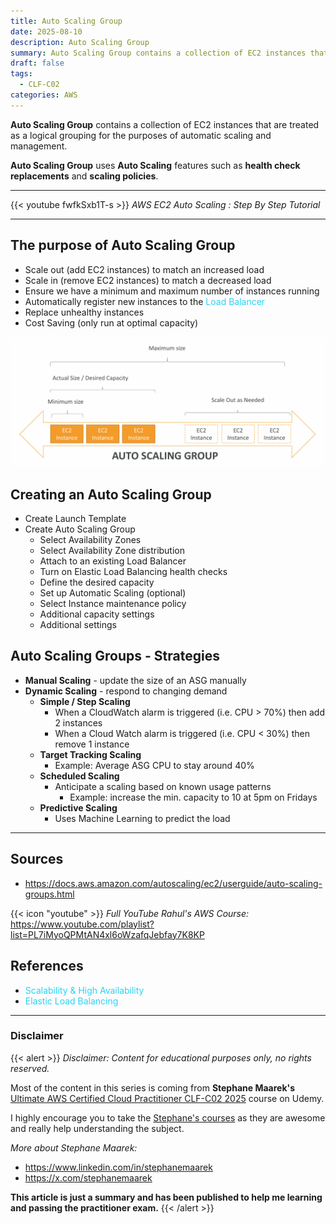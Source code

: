 ```yaml
---
title: Auto Scaling Group
date: 2025-08-10
description: Auto Scaling Group
summary: Auto Scaling Group contains a collection of EC2 instances that are treated as a logical grouping for the purposes of automatic scaling and management...
draft: false
tags:
  - CLF-C02
categories: AWS
---
```

**Auto Scaling Group** contains a collection of EC2 instances that are treated as a logical grouping for the purposes of automatic scaling and management.

**Auto Scaling Group** uses **Auto Scaling** features such as **health check replacements** and **scaling policies**.

---

{{< youtube fwfkSxb1T-s >}}
_AWS EC2 Auto Scaling : Step By Step Tutorial_

---
## The purpose of Auto Scaling Group

- Scale out (add EC2 instances) to match an increased load
- Scale in (remove EC2 instances) to match a decreased load
- Ensure we have a minimum and maximum number of instances running
- Automatically register new instances to the <font color=#27D3F5>Load Balancer</font>
- Replace unhealthy instances
- Cost Saving (only run at optimal capacity)

![](./assets/AWS_ASG1.png)
## Creating an Auto Scaling Group

- Create Launch Template
- Create Auto Scaling Group
	- Select Availability Zones
	- Select Availability Zone distribution
	- Attach to an existing Load Balancer
	- Turn on Elastic Load Balancing health checks
	- Define the desired capacity
	- Set up Automatic Scaling (optional)
	- Select Instance maintenance policy
	- Additional capacity settings
	- Additional settings
## Auto Scaling Groups - Strategies

- **Manual Scaling** - update the size of an ASG manually
- **Dynamic Scaling** - respond to changing demand
	- **Simple / Step Scaling**
		- When a CloudWatch alarm is triggered (i.e. CPU > 70%) then add 2 instances
		- When a Cloud Watch alarm is triggered (i.e. CPU < 30%) then remove 1 instance
	- **Target Tracking Scaling**
		- Example: Average ASG CPU to stay around 40%
	- **Scheduled Scaling**
		- Anticipate a scaling based on known usage patterns
			- Example: increase the min. capacity to 10 at 5pm on Fridays
	- **Predictive Scaling**
		- Uses Machine Learning to predict the load

---
## Sources

- https://docs.aws.amazon.com/autoscaling/ec2/userguide/auto-scaling-groups.html

{{< icon "youtube" >}} _Full YouTube Rahul's AWS Course:_ https://www.youtube.com/playlist?list=PL7iMyoQPMtAN4xl6oWzafqJebfay7K8KP
## References

- <font color=#27D3F5>Scalability & High Availability</font>
- <font color=#27D3F5>Elastic Load Balancing</font>

---
### Disclaimer

{{< alert >}}
_Disclaimer: Content for educational purposes only, no rights reserved._

Most of the content in this series is coming from **Stephane Maarek's** [Ultimate AWS Certified Cloud Practitioner CLF-C02 2025](https://www.udemy.com/course/aws-certified-cloud-practitioner-new/) course on Udemy.

I highly encourage you to take the [Stephane's courses](https://www.udemy.com/user/stephane-maarek/) as they are awesome and really help understanding the subject.

_More about Stephane Maarek:_

- https://www.linkedin.com/in/stephanemaarek
- https://x.com/stephanemaarek

**This article is just a summary and has been published to help me learning and passing the practitioner exam.**
{{< /alert >}}
